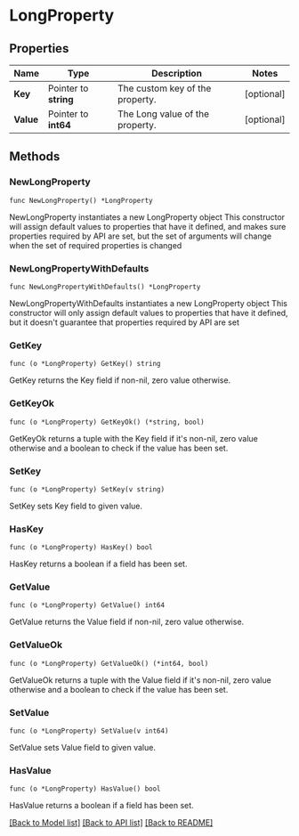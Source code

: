 # LongProperty

## Properties

Name | Type | Description | Notes
------------ | ------------- | ------------- | -------------
**Key** | Pointer to **string** | The custom key of the property. | [optional] 
**Value** | Pointer to **int64** | The Long value of the property. | [optional] 

## Methods

### NewLongProperty

`func NewLongProperty() *LongProperty`

NewLongProperty instantiates a new LongProperty object
This constructor will assign default values to properties that have it defined,
and makes sure properties required by API are set, but the set of arguments
will change when the set of required properties is changed

### NewLongPropertyWithDefaults

`func NewLongPropertyWithDefaults() *LongProperty`

NewLongPropertyWithDefaults instantiates a new LongProperty object
This constructor will only assign default values to properties that have it defined,
but it doesn't guarantee that properties required by API are set

### GetKey

`func (o *LongProperty) GetKey() string`

GetKey returns the Key field if non-nil, zero value otherwise.

### GetKeyOk

`func (o *LongProperty) GetKeyOk() (*string, bool)`

GetKeyOk returns a tuple with the Key field if it's non-nil, zero value otherwise
and a boolean to check if the value has been set.

### SetKey

`func (o *LongProperty) SetKey(v string)`

SetKey sets Key field to given value.

### HasKey

`func (o *LongProperty) HasKey() bool`

HasKey returns a boolean if a field has been set.

### GetValue

`func (o *LongProperty) GetValue() int64`

GetValue returns the Value field if non-nil, zero value otherwise.

### GetValueOk

`func (o *LongProperty) GetValueOk() (*int64, bool)`

GetValueOk returns a tuple with the Value field if it's non-nil, zero value otherwise
and a boolean to check if the value has been set.

### SetValue

`func (o *LongProperty) SetValue(v int64)`

SetValue sets Value field to given value.

### HasValue

`func (o *LongProperty) HasValue() bool`

HasValue returns a boolean if a field has been set.


[[Back to Model list]](../README.md#documentation-for-models) [[Back to API list]](../README.md#documentation-for-api-endpoints) [[Back to README]](../README.md)


